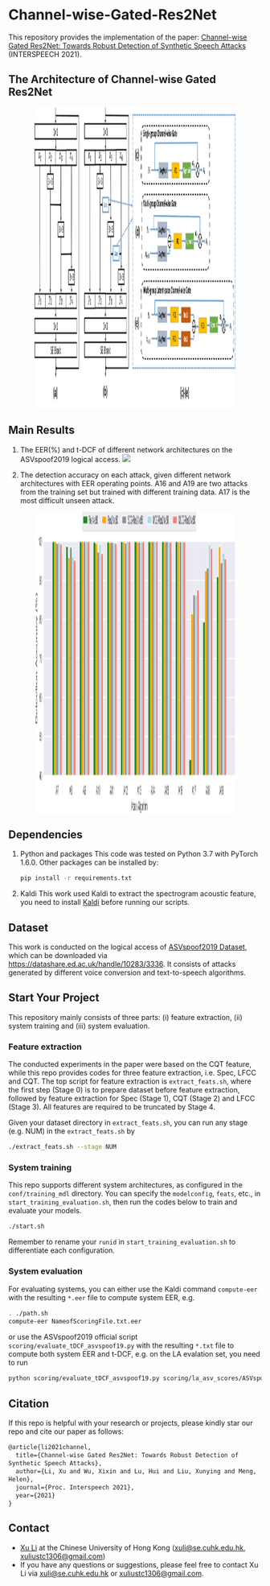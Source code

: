 # Channel-wise-Gated-Res2Net
This repository provides the implementation of the paper:
[Channel-wise Gated Res2Net: Towards Robust Detection of Synthetic Speech Attacks](https://arxiv.org/pdf/2107.08803.pdf) (INTERSPEECH 2021).

## The Architecture of Channel-wise Gated Res2Net
<div  align="center"> <img src="./result_table_figure/network_structure.png" width = "400" height = "600" align=center /></div>

## Main Results
1. The EER(%) and t-DCF of different network architectures on the ASVspoof2019 logical access.
![](./result_table_figure/sys-performance-diff-architecture.png)

2. The detection accuracy on each attack, given different network architectures with EER operating points. A16 and A19 are two attacks from the training set but trained with different training data. A17 is the most difficult unseen attack.
<div  align="center"><img src="./result_table_figure/class_trr.png" width = "400" height = "600" align=center /></div>


## Dependencies
1. Python and packages
   This code was tested on Python 3.7 with PyTorch 1.6.0.
   Other packages can be installed by:

   ```bash
   pip install -r requirements.txt
   ```

2. Kaldi
   This work used Kaldi to extract the spectrogram acoustic feature, you need to install [Kaldi](https://github.com/kaldi-asr/kaldi) before running our scripts.

## Dataset
   This work is conducted on the logical access of [ASVspoof2019 Dataset](https://arxiv.org/pdf/1904.05441.pdf), which can be downloaded via https://datashare.ed.ac.uk/handle/10283/3336. It consists of attacks generated by different voice conversion and text-to-speech algorithms.

## Start Your Project
   This repository mainly consists of three parts: (i) feature extraction, (ii) system training and (iii) system evaluation.

### Feature extraction
   The conducted experiments in the paper were based on the CQT feature, while this repo provides codes for three feature extraction, i.e. Spec, LFCC and CQT. The top script for feature extraction is `extract_feats.sh`, where the first step (Stage 0) is to prepare dataset before feature extraction, followed by feature extraction for Spec (Stage 1), CQT (Stage 2) and LFCC (Stage 3). All features are required to be truncated by Stage 4.

   Given your dataset directory in `extract_feats.sh`, you can run any stage (e.g. NUM) in the `extract_feats.sh` by
   ```bash
   ./extract_feats.sh --stage NUM
   ```

### System training
   This repo supports different system architectures, as configured in the `conf/training_mdl` directory. You can specify the `modelconfig`, `feats`, etc., in `start_training_evaluation.sh`, then run the codes below to train and evaluate your models.
   ```bash
   ./start.sh
   ```
   Remember to rename your `runid` in `start_training_evaluation.sh` to differentiate each configuration.
   
### System evaluation
   For evaluating systems, you can either use the Kaldi command `compute-eer` with the resulting `*.eer` file to compute system EER, e.g.
   ```bash
   . ./path.sh
   compute-eer NameofScoringFile.txt.eer
   ```
   or use the ASVspoof2019 official script `scoring/evaluate_tDCF_asvspoof19.py` with the resulting `*.txt` file to compute both system EER and t-DCF, e.g. on the LA evalation set, you need to run
   ```bash
   python scoring/evaluate_tDCF_asvspoof19.py scoring/la_asv_scores/ASVspoof2019.LA.asv.eval.gi.trl.scores.txt NameofScoringFile.txt
   ```

## Citation
If this repo is helpful with your research or projects, please kindly star our repo and cite our paper as follows:
```
@article{li2021channel,
  title={Channel-wise Gated Res2Net: Towards Robust Detection of Synthetic Speech Attacks},
  author={Li, Xu and Wu, Xixin and Lu, Hui and Liu, Xunying and Meng, Helen},
  journal={Proc. Interspeech 2021},
  year={2021}
}
```

## Contact

- [Xu Li](https://lixucuhk.github.io/) at the Chinese University of Hong Kong (xuli@se.cuhk.edu.hk, xuliustc1306@gmail.com)
- If you have any questions or suggestions, please feel free to contact Xu Li via xuli@se.cuhk.edu.hk or xuliustc1306@gmail.com.


